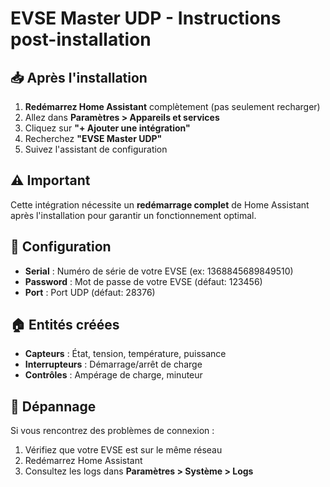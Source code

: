 # EVSE Master UDP - Instructions post-installation

## 📥 Après l'installation

1. **Redémarrez Home Assistant** complètement (pas seulement recharger)
2. Allez dans **Paramètres > Appareils et services**
3. Cliquez sur **"+ Ajouter une intégration"**
4. Recherchez **"EVSE Master UDP"**
5. Suivez l'assistant de configuration

## ⚠️ Important

Cette intégration nécessite un **redémarrage complet** de Home Assistant après l'installation pour garantir un fonctionnement optimal.

## 🔧 Configuration

- **Serial** : Numéro de série de votre EVSE (ex: 1368845689849510)
- **Password** : Mot de passe de votre EVSE (défaut: 123456)
- **Port** : Port UDP (défaut: 28376)

## 🏠 Entités créées

- **Capteurs** : État, tension, température, puissance
- **Interrupteurs** : Démarrage/arrêt de charge
- **Contrôles** : Ampérage de charge, minuteur

## 🐛 Dépannage

Si vous rencontrez des problèmes de connexion :
1. Vérifiez que votre EVSE est sur le même réseau
2. Redémarrez Home Assistant
3. Consultez les logs dans **Paramètres > Système > Logs**